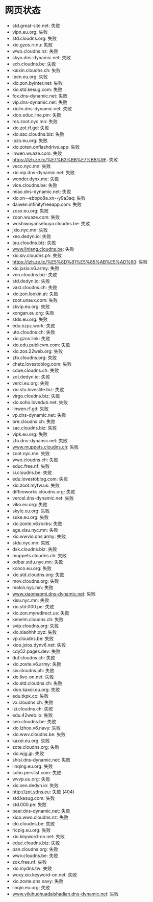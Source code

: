 # 网页状态
- std.great-site.net: 失败
- vipn.eu.org: 失败
- std.cloudns.org: 失败
- xio.gzos.rr.nu: 失败
- wwo.cloudns.nz: 失败
- skyo.dns-dynamic.net: 失败
- sch.cloudns.be: 失败
- kaixin.cloudns.ch: 失败
- ipen.eu.org: 失败
- xio.zon.byinter.net: 失败
- xio.std.kesug.com: 失败
- fox.dns-dynamic.net: 失败
- vip.dns-dynamic.net: 失败
- xiolin.dns-dynamic.net: 失败
- xioo.educ.line.pm: 失败
- res.zoot.nyc.mn: 失败
- xio.zot.rf.gd: 失败
- xio.sac.cloudns.biz: 失败
- ipzo.eu.org: 失败
- xio.zoten.onflashdrive.app: 失败
- inwen.wuaze.com: 失败
- https://lzh.ze.tc/%E7%B3%BB%E7%BB%9F: 失败
- veco.nyc.mn: 失败
- xio.vip.dns-dynamic.net: 失败
- wonder.dynx.me: 失败
- vice.cloudns.be: 失败
- miao.dns-dynamic.net: 失败
- xio.xn--ebbpo8a.xn--y9a3aq: 失败
- daiwen.infinityfreeapp.com: 失败
- zosx.eu.org: 失败
- zoon.wuaze.com: 失败
- woshiwoyansebuya.cloudns.be: 失败
- jxio.nyc.mn: 失败
- xeo.dedyn.io: 失败
- tau.cloudns.biz: 失败
- www.liniang.cloudns.be: 失败
- xio.siv.cloudns.ph: 失败
- https://lzh.ze.tc/%E5%8D%81%E5%85%AB%E5%AD%90: 失败
- xio.jxsio.v6.army: 失败
- ven.cloudns.biz: 失败
- std.dedyn.io: 失败
- vast.cloudns.ch: 失败
- xio.zon.lookin.at: 失败
- zoot.unaux.com: 失败
- skvip.eu.org: 失败
- xongan.eu.org: 失败
- stds.eu.org: 失败
- edu.ezpz.work: 失败
- uto.cloudns.ch: 失败
- xio.gzos.link: 失败
- xio.edu.publicvm.com: 失败
- xio.zos.22web.org: 失败
- zfo.cloudns.org: 失败
- chatz.lovestoblog.com: 失败
- cdue.cloudns.ch: 失败
- zot.dedyn.io: 失败
- vercl.eu.org: 失败
- xio.stu.loveslife.biz: 失败
- virgo.cloudns.biz: 失败
- xio.soho.lovedub.net: 失败
- linwen.rf.gd: 失败
- vp.dns-dynamic.net: 失败
- bre.cloudns.ch: 失败
- sac.cloudns.biz: 失败
- vipk.eu.org: 失败
- zfo.dns-dynamic.net: 失败
- www.muppets.cloudns.ch: 失败
- zoot.nyc.mn: 失败
- wwo.cloudns.ch: 失败
- educ.free.nf: 失败
- si.cloudns.be: 失败
- edu.lovestoblog.com: 失败
- xio.zoot.myfw.us: 失败
- diffireworks.cloudns.org: 失败
- vercel.dns-dynamic.net: 失败
- viko.eu.org: 失败
- skyle.eu.org: 失败
- suke.eu.org: 失败
- xio.zoxte.v6.rocks: 失败
- age.xisu.nyc.mn: 失败
- xio.wwvio.dns.army: 失败
- stdu.nyc.mn: 失败
- dsk.cloudns.biz: 失败
- muppets.cloudns.ch: 失败
- odbar.stdu.nyc.mn: 失败
- kcoco.eu.org: 失败
- xio.std.cloudns.org: 失败
- mov.cloudns.org: 失败
- mokin.nyc.mn: 失败
- www.xiaomaomi.dns-dynamic.net: 失败
- xisu.nyc.mn: 失败
- xio.std.000.pe: 失败
- xio.zon.myredirect.us: 失败
- kenelm.cloudns.ch: 失败
- svip.cloudns.org: 失败
- xio.xiaohhh.xyz: 失败
- vp.cloudns.be: 失败
- xioo.jxios.dynv6.net: 失败
- cdy52.pages.dev: 失败
- duf.cloudns.ch: 失败
- xio.zoxte.v6.army: 失败
- siv.cloudns.ph: 失败
- xio.live-on.net: 失败
- xio.std.cloudns.ch: 失败
- xioo.kaxoi.eu.org: 失败
- edu.tkpk.cc: 失败
- vx.cloudns.ch: 失败
- lzi.cloudns.ch: 失败
- edu.42web.io: 失败
- sen.cloudns.be: 失败
- xio.lzhoo.v6.navy: 失败
- xio.wwv.cloudns.be: 失败
- kaxoi.eu.org: 失败
- zote.cloudns.org: 失败
- xio.wjg.jp: 失败
- shisi.dns-dynamic.net: 失败
- linqing.eu.org: 失败
- soho.perslist.com: 失败
- wvvp.eu.org: 失败
- xio.xeo.dedyn.io: 失败
- http://zot.ydns.eu: 失败 (404)
- std.kesug.com: 失败
- std.000.pe: 失败
- beer.dns-dynamic.net: 失败
- xioo.wwo.cloudns.nz: 失败
- clo.cloudns.be: 失败
- ricpig.eu.org: 失败
- xio.keyword-on.net: 失败
- educ.cloudns.biz: 失败
- pan.cloudns.org: 失败
- wwv.cloudns.be: 失败
- zok.free.nf: 失败
- xio.mydns.tw: 失败
- woxy.xio.keyword-on.net: 失败
- xio.zoxte.dns.navy: 失败
- linqin.eu.org: 失败
- www.yiluhuohuadaishadian.dns-dynamic.net: 失败
